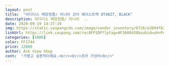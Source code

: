 ```yaml
---
layout: post 
title:  "아디다스 매장정품/ 리니어 코어 웨이스트백 DT4827, BLACK" 
description: 아디다스 매장정품/ 리니어  ..
date: 2020-09-19 14:37:19 
img: https://static.coupangcdn.com/image/vendor_inventory/6f26/e2094fb2ad6920c0741ed22816da8c0a2e9355bbb635e2d32dc069c0f256.jpg 
linkUrl: https://link.coupang.com/re/AFFSDP?lptag=AF3600438&subid=ahnPublicAsk&pageKey=1386274447&itemId=2421703850&vendorItemId=71145754688&traceid=V0-113-82b674f8634f971a 
categories: [1006] 
color: FF1744 
price: 12000 
author: Ask View Shop 
cont:  "가볍고 실용적이예요.<br/><br/>조아 가성비<br/>" 
---
```

